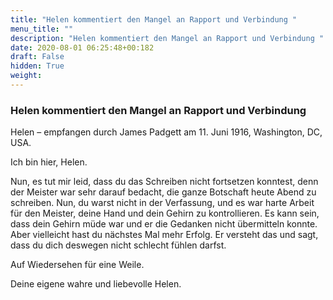 ```yaml
---
title: "Helen kommentiert den Mangel an Rapport und Verbindung "
menu_title: ""
description: "Helen kommentiert den Mangel an Rapport und Verbindung "
date: 2020-08-01 06:25:48+00:182
draft: False
hidden: True
weight:
---
```

### Helen kommentiert den Mangel an Rapport und Verbindung

Helen – empfangen durch James Padgett am 11. Juni 1916, Washington, DC, USA.

Ich bin hier, Helen.

Nun, es tut mir leid, dass du das Schreiben nicht fortsetzen konntest, denn der Meister war sehr darauf bedacht, die ganze Botschaft heute Abend zu schreiben. Nun, du warst nicht in der Verfassung, und es war harte Arbeit für den Meister, deine Hand und dein Gehirn zu kontrollieren. Es kann sein, dass dein Gehirn müde war und er die Gedanken nicht übermitteln konnte. Aber vielleicht hast du nächstes Mal mehr Erfolg. Er versteht das und sagt, dass du dich deswegen nicht schlecht fühlen darfst.

Auf Wiedersehen für eine Weile.

Deine eigene wahre und liebevolle Helen.  
